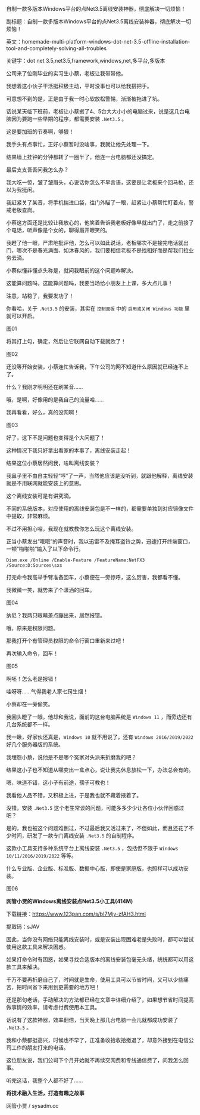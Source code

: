 自制一款多版本Windows平台的点Net3.5离线安装神器，彻底解决一切烦恼！

副标题：自制一款多版本Windows平台的点Net3.5离线安装神器，彻底解决一切烦恼！

英文：homemade-multi-platform-windows-dot-net-3.5-offline-installation-tool-and-completely-solving-all-troubles

关键字：dot net 3.5,net3.5,framework,windows,net,多平台,多版本



公司来了位刚毕业的实习生小蔡，老板让我带带他。

我想着这小伙子干活挺积极主动，平时没事也可以给我搭把手。

可意想不到的是，正是由于我一时心软放松警惕，渐渐被拖进了坑。



话说某天临下班前，老板让小蔡搬了4、5台大大小小的电脑过来，说是这几台电脑因为要跑一些早期的程序，都需要安装 `.Net3.5` 。

这是要加班的节奏啊，够狠！

我手头有点事忙，正好小蔡暂时没啥事，我就让他先处理一下。

结果墙上挂钟的分钟都转了一圈半了，他连一台电脑都还没搞定。

最后支支吾吾问我怎么办？



我大吃一惊，皱了皱眉头，心说话你怎么不早言语，这要是让老板来个回马枪，还以为我挺闲。

我赶紧关了某音，将手机揣进口袋，往门外瞄了一眼，赶紧让小蔡帮忙盯着点，警戒老板查岗。

小蔡这方面还是比较让我放心的，他笑着告诉我老板好像早就出门了，走之前接了个电话，听声像是个女的，聊得眉开眼笑的。

我瞪了他一眼，严肃地批评他，怎么可以如此说话，老板哪次不是接完电话就出门，哪次不是春光满面、如沐春风的，我们要相信老板不是找相好而是帮我们拉业务去滴。

小蔡似懂非懂点头称是，就问我眼前的这个问题咋解决。

这能算问题吗，这能算问题吗，我要当场给小朋友上上课，多大点儿事！

注意，站稳了，我要发功了！



你看哈，关于 `.Net3.5` 的安装，其实在 `控制面板` 中的 `启用或关闭 Windows 功能` 里就可以开启。

图01



将其打上勾，确定，然后让它联网自动下载就欧了！

图02



还没等开始安装，小蔡连忙告诉我，下午公司的网不知道什么原因就已经连不上了。

什么？我刚才明明还在刷某音……

哦，是啊，好像用的是我自己的流量哈……

我再看看，好么，真的没网啊！

图03



好了，这下不是问题也变得是个大问题了！

这种情况下我只好拿出看家的本事了，离线安装走起！

结果这位小蔡居然问我，啥叫离线安装？

我鼻子里不由自主轻轻“哼”了一声，当然他应该是没听到，就跟他解释，离线安装就是不用联网就能安装上的意思。

这个离线安装可是有讲究滴。

不同的系统版本，对应使用的离线安装包是不一样的，都需要单独到对应镜像文件中提取，非常麻烦。

不过不用担心哈，我现在就教教你怎么玩这个离线安装。



正当小蔡发出“哦哦”的声音时，我以迅雷不及掩耳盗铃之势，迅速打开终端窗口，一顿“啪啪啪”输入了以下命令行。

```
Dism.exe /Online /Enable-Feature /FeatureName:NetFX3 /Source:D:Sources\sxs
```



打完命令我高举手臂准备回车，小蔡便在一旁惊呼，这么厉害，我都看不懂。

我微微一笑，就势来了个潇洒的回车。

图04



纳尼？我两只眼睛差点蹦出来，居然报错。

哦，原来是权限问题。

那我打开个有管理员权限的命令行窗口重新来过吧！

再次输入命令，回车！

图05



啊呸！怎么老是报错！

哇呀呀……气得我老人家七窍生烟！

小蔡却在一旁偷笑。

我回头瞪了一眼，他却和我说，面前的这台电脑系统是 `Windows 11` ，而旁边还有几台系统都不一样。

我一瞅，好家伙还真是，`Windows 10` 就不用说了，还有 `Windows 2016/2019/2022` 好几个服务器版的系统。

我埋怨小蔡，说他是不是哪个冤家对头派来折磨我的吧？

结果这小子也不知道从哪变出一盒点心，说让我先休息放松一下，办法总会有的。

嗯，味道不错，这小子有前途，孺子可教也！



我看他人品不错，又积极上进，于是我也就不藏着掖着了。

没错，安装 `.Net3.5` 这个老生常谈的问题，可能多多少少让各位小伙伴困惑过吧？

是的，我也被这个问题难倒过，不过最后我又活过来了，不但如此，而且还花了不少时间，研发了一款专门离线安装 `.Net3.5` 的自制程序。



这款小工具支持多种系统平台上离线安装 `.Net3.5` ，包括但不限于 `Windows 10/11/2016/2019/2022` 等等。

什么专业版、企业版、标准版、数据中心版，即使是家庭版，也照样可以成功安装。

图06



**网管小贾的Windows离线安装点Net3.5小工具(414M)**

下载链接：https://www.123pan.com/s/bI7Mjv-zfAH3.html

提取码：sJAV



因此，当你没有网络只能离线安装时，或是安装出现困难老是失败时，都可以尝试使用这款工具来解决困惑。

如果打命令时有困惑，如果寻找合适版本的离线安装包毫无头绪，统统都可以用这款工具来解决。

千万不要再折磨自己了，时间就是生命，使用工具可以节省时间，又可以少些痛苦，把时间省下来用到更需要的地方吧！

还是那句老话，手动解决的方法都已经在文章中详细介绍了，如果想节省时间提高做事情的效率，请考虑付费使用本工具。



话说有了这款神器，效率翻倍，当天晚上那几台电脑一会儿就都成功安装了 `.Net3.5` 。

我和小蔡都挺高兴，时候也不早了，正准备收拾收拾撤退了，却意外接到在电信公司工作的朋友打来的电话。

这位朋友说，我们公司下个月开始就不再续交网费和专线通信费了，问我怎么回事。

听完这话，我整个人都不好了……



**将技术融入生活，打造有趣之故事**

网管小贾 / sysadm.cc